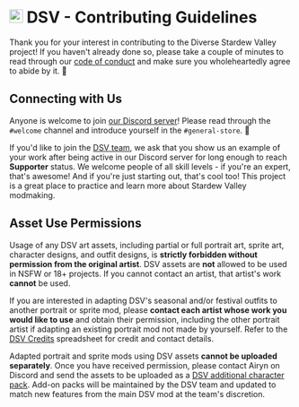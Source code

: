 # <a href="https://github.com/DiverseStardewValley"><img src="https://avatars.githubusercontent.com/u/116469492" width=24></a> DSV - Contributing Guidelines

Thank you for your interest in contributing to the Diverse Stardew Valley
project! If you haven't already done so, please take a couple of minutes to read
through our [code of conduct](code_of_conduct.md) and make sure you
wholeheartedly agree to abide by it. 💖

## Connecting with Us

Anyone is welcome to join
[our Discord server](https://discordapp.com/invite/gYBJ9sc)! Please read through
the `#welcome` channel and introduce yourself in the `#general-store`. 🤝

If you'd like to join the
[DSV team](https://github.com/orgs/DiverseStardewValley/people), we ask that you
show us an example of your work after being active in our Discord server for
long enough to reach **Supporter** status. We welcome people of all skill
levels - if you're an expert, that's awesome! And if you're just starting out,
that's cool too! This project is a great place to practice and learn more about
Stardew Valley modmaking.

## Asset Use Permissions

Usage of any DSV art assets, including partial or full portrait art, sprite art,
character designs, and outfit designs, is **strictly forbidden without
permission from the original artist**. DSV assets are **not** allowed to be used
in NSFW or 18+ projects. If you cannot contact an artist, that artist's work
**cannot** be used.

If you are interested in adapting DSV's seasonal and/or festival outfits to
another portrait or sprite mod, please **contact each artist whose work you
would like to use** and obtain their permission, including the other portrait
artist if adapting an existing portrait mod not made by yourself. Refer to the
[DSV Credits](https://docs.google.com/spreadsheets/d/10e0GPMcKTrzAm93Uhn17ElejMpiuwxh2t-utQvrR66M/)
spreadsheet for credit and contact details.

Adapted portrait and sprite mods using DSV assets **cannot be uploaded
separately**. Once you have received permission, please contact Airyn on Discord
and send the assets to be uploaded as a
[DSV additional character pack](https://diversestardewvalley.weebly.com/additional-packs.html).
Add-on packs will be maintained by the DSV team and updated to match new
features from the main DSV mod at the team's discretion.
